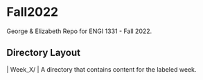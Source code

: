 # Fall2022
George &amp; Elizabeth Repo for ENGI 1331 - Fall 2022.

## Directory Layout
| Week_X/ | A directory that contains content for the labeled week.
